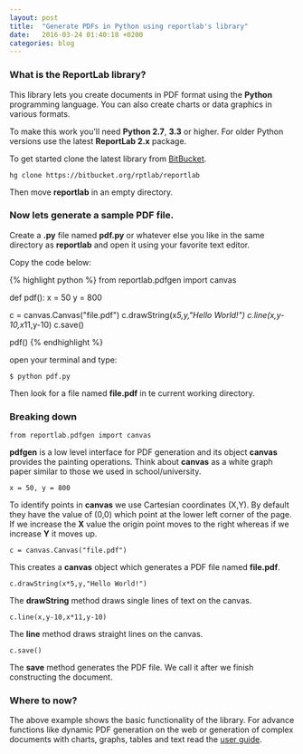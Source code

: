 ```yaml
---
layout: post
title:  "Generate PDFs in Python using reportlab's library"
date:   2016-03-24 01:40:18 +0200
categories: blog
---
```

### What is the ReportLab library?
This library lets you create documents in PDF format using the **Python** programming language. You can also create charts or data graphics in various formats.

To make this work you'll need **Python 2.7**, **3.3** or higher. For older Python versions use the latest **ReportLab 2.x** package.

To get started clone the latest library from [BitBucket][repo].

```
hg clone https://bitbucket.org/rptlab/reportlab
```

Then move **reportlab** in an empty directory.

### Now lets generate a sample PDF file.

Create a **.py** file named **pdf.py** or whatever else you like in the same directory as **reportlab** and open it using your favorite text editor.

Copy the code below:

{% highlight python %}
from reportlab.pdfgen import canvas

def pdf():
  x = 50
  y = 800

  c = canvas.Canvas("file.pdf")
  c.drawString(x*5,y,"Hello World!")
  c.line(x,y-10,x*11,y-10)
  c.save()

pdf()
{% endhighlight %}

open your terminal and type:

```
$ python pdf.py
```

Then look for a file named **file.pdf** in te current working directory.

### Breaking down

`from reportlab.pdfgen import canvas`

**pdfgen** is a low level interface for PDF generation and its object **canvas** provides the painting operations. Think about **canvas** as a white graph paper similar to those we used in school/university.

`x = 50, y = 800`

To identify points in **canvas** we use Cartesian coordinates (X,Y). By default they have the value of (0,0) which point at the lower left corner of the page. If we increase the **X** value the origin point moves to the right whereas if we increase **Y** it moves up.

`c = canvas.Canvas("file.pdf")`

This creates a **canvas** object which generates a PDF file named **file.pdf**.

`c.drawString(x*5,y,"Hello World!")`

The **drawString** method draws single lines of text on the canvas.

`c.line(x,y-10,x*11,y-10)`

The **line** method draws straight lines on the canvas.

`c.save()`

The **save** method generates the PDF file. We call it after we finish constructing the document.

### Where to now?

The above example shows the basic functionality of the library. For advance functions like dynamic PDF generation on the web or generation of complex documents with charts, graphs, tables and text read the [user guide][user-guide].

[repo]: https://bitbucket.org/rptlab/reportlab
[user-guide]: http://www.reportlab.com/docs/reportlab-userguide.pdf
